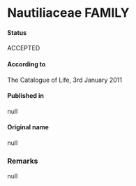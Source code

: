 # Nautiliaceae FAMILY

#### Status
ACCEPTED

#### According to
The Catalogue of Life, 3rd January 2011

#### Published in
null

#### Original name
null

### Remarks
null